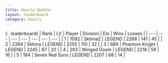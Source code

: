 ```yaml
---
title: Hourly Update
layout: leaderboard
category: hourly
---
```


{: .leaderboard}
| Rank | LV | Player | Division | Elo | Wins | Losses |
| --- | --- | --- | --- | --- | --- | --- |
| <span data-change="0">1</span> | 1092 | <span title="ID: 402846">Sktima2</span> | LEGEND | <span data-change="0">2268</span> | <span data-change="0">141</span> | <span data-change="0">45</span> |
| <span data-change="0">2</span> | 2394 | <span title="ID: 353063">Sktima</span> | LEGEND | <span data-change="0">2255</span> | <span data-change="0">110</span> | <span data-change="0">32</span> |
| <span data-change="0">3</span> | 689 | <span title="ID: 742939">Phantom Knight</span> | LEGEND | <span data-change="0">2245</span> | <span data-change="0">67</span> | <span data-change="0">20</span> |
| <span data-change="1">4</span> | 263 | <span title="ID: 744396">Winged Doom</span> | LEGEND | <span data-change="13">2218</span> | <span data-change="2">59</span> | <span data-change="0">16</span> |
| <span data-change="-1">5</span> | 184 | <span title="ID: 670324">Seven Red Suns</span> | LEGEND | <span data-change="0">2207</span> | <span data-change="0">68</span> | <span data-change="0">14</span> |